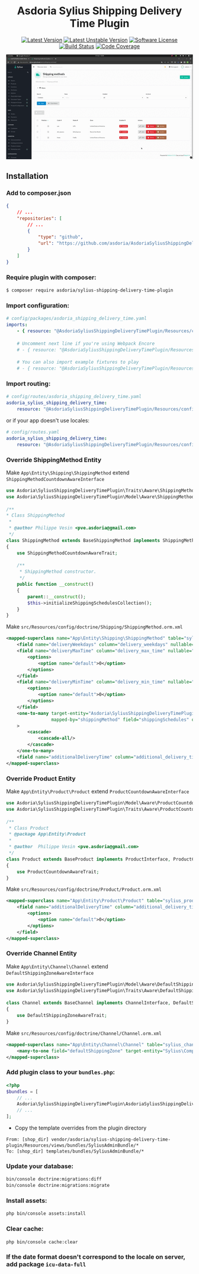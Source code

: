 <h1 align="center">Asdoria Sylius Shipping Delivery Time Plugin</h1>

<div align="center">

[![Latest Version][ico-version]][link-packagist]
[![Latest Unstable Version][ico-unstable-version]][link-packagist]
[![Software License][ico-license]](LICENSE)
[![Build Status][ico-github-actions]][link-github-actions]
[![Code Coverage][ico-code-coverage]][link-code-coverage]

</div>

<div style="max-width: max-content; height: auto; margin: auto">

![Shipping delivery time plugin](doc/presentation.gif)

</div>

## Installation

### Add to composer.json

```json
{
    // ...
    "repositories": [
        // ...
        {
            "type": "github",
            "url": "https://github.com/asdoria/AsdoriaSyliusShippingDeliveryTimePlugin"
        }
    ]
}
```

### Require plugin with composer:

```bash
$ composer require asdoria/sylius-shipping-delivery-time-plugin
```

### Import configuration:

```yaml
# config/packages/asdoria_shipping_delivery_time.yaml
imports:
    - { resource: "@AsdoriaSyliusShippingDeliveryTimePlugin/Resources/config/app/config.yaml" }

    # Uncomment next line if you're using Webpack Encore
    # - { resource: "@AsdoriaSyliusShippingDeliveryTimePlugin/Resources/config/app/config_webpack.yaml" }
    
    # You can also import example fixtures to play
    # - { resource: "@AsdoriaSyliusShippingDeliveryTimePlugin/Resources/config/app/fixtures.yaml" }
```

### Import routing:

```yaml
# config/routes/asdoria_shipping_delivery_time.yaml
asdoria_sylius_shipping_delivery_time:
    resource: "@AsdoriaSyliusShippingDeliveryTimePlugin/Resources/config/routes.yaml"
```

or if your app doesn't use locales:

```yaml
# config/routes.yaml
asdoria_sylius_shipping_delivery_time:
    resource: "@AsdoriaSyliusShippingDeliveryTimePlugin/Resources/config/routes_no_locale.yaml"

```

### Override ShippingMethod Entity

Make `App\Entity\Shipping\ShippingMethod` extend `ShippingMethodCountdownAwareInterface`
```php
use Asdoria\SyliusShippingDeliveryTimePlugin\Traits\Aware\ShippingMethodCountdownAwareTrait;
use Asdoria\SyliusShippingDeliveryTimePlugin\Model\Aware\ShippingMethodCountdownAwareInterface;

/**
* Class ShippingMethod
 *
 * @author Philippe Vesin <pve.asdoria@gmail.com>
 */
class ShippingMethod extends BaseShippingMethod implements ShippingMethodCountdownAwareInterface
{
    use ShippingMethodCountdownAwareTrait;
    
    /**
     * ShippingMethod constructor.
     */
    public function __construct()
    {
        parent::__construct();
        $this->initializeShippingSchedulesCollection();
    }
}
```

Make `src/Resources/config/doctrine/Shipping/ShippingMethod.orm.xml`
```xml
<mapped-superclass name="App\Entity\Shipping\ShippingMethod" table="sylius_shipping_method">
    <field name="deliveryWeekdays" column="delivery_weekdays" nullable="true" type="array"/>
    <field name="deliveryMaxTime" column="delivery_max_time" nullable="true" type="integer">
        <options>
            <option name="default">0</option>
        </options>
    </field>
    <field name="deliveryMinTime" column="delivery_min_time" nullable="true" type="integer">
        <options>
            <option name="default">0</option>
        </options>
    </field>
    <one-to-many target-entity="Asdoria\SyliusShippingDeliveryTimePlugin\Model\ShippingScheduleInterface"
                 mapped-by="shippingMethod" field="shippingSchedules" orphan-removal="true"
    >
        <cascade>
            <cascade-all/>
        </cascade>
    </one-to-many>
    <field name="additionalDeliveryTime" column="additional_delivery_time" nullable="true" type="json" />
</mapped-superclass>
```
### Override Product Entity


Make `App\Entity\Product\Product` extend `ProductCountdownAwareInterface`
```php
use Asdoria\SyliusShippingDeliveryTimePlugin\Model\Aware\ProductCountdownAwareInterface;
use Asdoria\SyliusShippingDeliveryTimePlugin\Traits\Aware\ProductCountdownAwareTrait;

/**
 * Class Product
 * @package App\Entity\Product
 *
 * @author  Philippe Vesin <pve.asdoria@gmail.com>
 */
class Product extends BaseProduct implements ProductInterface, ProductCountdownAwareInterface
{
    use ProductCountdownAwareTrait;
}
```

Make `src/Resources/config/doctrine/Product/Product.orm.xml`
```xml
<mapped-superclass name="App\Entity\Product\Product" table="sylius_product">
    <field name="additionalDeliveryTime" column="additional_delivery_time" nullable="true" type="integer">
        <options>
            <option name="default">0</option>
        </options>
    </field>
</mapped-superclass>
```

### Override Channel Entity


Make `App\Entity\Channel\Channel` extend `DefaultShippingZoneAwareInterface`
```php
use Asdoria\SyliusShippingDeliveryTimePlugin\Model\Aware\DefaultShippingZoneAwareInterface;
use Asdoria\SyliusShippingDeliveryTimePlugin\Traits\Aware\DefaultShippingZoneAwareTrait;

class Channel extends BaseChannel implements ChannelInterface, DefaultShippingZoneAwareInterface
{
    use DefaultShippingZoneAwareTrait;
}
```

Make `src/Resources/config/doctrine/Channel/Channel.orm.xml`
```xml
<mapped-superclass name="App\Entity\Channel\Channel" table="sylius_channel">
    <many-to-one field="defaultShippingZone" target-entity="Sylius\Component\Addressing\Model\ZoneInterface"/>
</mapped-superclass>
```

### Add plugin class to your `bundles.php`:

```php
<?php
$bundles = [
    // ...
    Asdoria\SyliusShippingDeliveryTimePlugin\AsdoriaSyliusShippingDeliveryTimePlugin::class => ['all' => true],
    // ...
];
```
* Copy the template overrides from the plugin directory
```
From: [shop_dir] vendor/asdoria/sylius-shipping-delivery-time-plugin/Resources/views/bundles/SyliusAdminBundle/*
To: [shop_dir] templates/bundles/SyliusAdminBundle/*
```

### Update your database:

```bash
bin/console doctrine:migrations:diff
bin/console doctrine:migrations:migrate
```

### Install assets:

```bash
php bin/console assets:install
```

### Clear cache:

```bash
php bin/console cache:clear
```

### If the date format doesn't correspond to the locale on server, add package `icu-data-full`

[ico-version]: https://poser.pugx.org/asdoria/sylius-shipping-delivery-time-plugin/v/stable
[ico-unstable-version]: https://poser.pugx.org/asdoria/sylius-shipping-delivery-time-plugin/v/unstable
[ico-license]: https://poser.pugx.org/asdoria/sylius-shipping-delivery-time-plugin/license
[ico-github-actions]: https://github.com/Setono/SyliusShippingDeliveryTimePlugin/workflows/build/badge.svg
[ico-code-coverage]: https://codecov.io/gh/Setono/SyliusShippingDeliveryTimePlugin/branch/master/graph/badge.svg

[link-packagist]: https://packagist.org/packages/asdoria/sylius-shipping-delivery-time-plugin
[link-github-actions]: https://github.com/Setono/SyliusShippingDeliveryTimePlugin/actions
[link-code-coverage]: https://codecov.io/gh/Setono/SyliusShippingDeliveryTimePlugin
